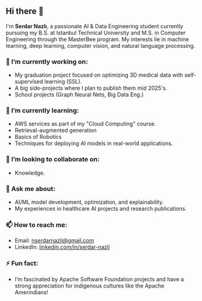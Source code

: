 ## Hi there 👋

I'm **Serdar Nazlı**, a passionate AI & Data Engineering student currently pursuing my B.S. at Istanbul Technical University and M.S. in Computer Engineering through the MasterBee program. My interests lie in machine learning, deep learning, computer vision, and natural language processing.

### 🔭 I’m currently working on:
- My graduation project focused on optimizing 3D medical data with self-supervised learning (SSL).
- A big side-projects where I plan to publish them mid 2025's.
- School projects (Graph Neural Nets, Big Data Eng.)

### 🌱 I’m currently learning:
- AWS services as part of my "Cloud Computing" course.
- Retrieval-augmented generation
- Basics of Robotics
- Techniques for deploying AI models in real-world applications.

### 👯 I’m looking to collaborate on:
- Knowledge.

### 💬 Ask me about:
- AI/ML model development, optimization, and explainability.
- My experiences in healthcare AI projects and research publications.

### 📫 How to reach me:
- Email: [nserdarnazli@gmail.com](mailto:nserdarnazli@gmail.com)
- LinkedIn: [linkedin.com/in/serdar-nazli](https://www.linkedin.com/in/serdar-nazli/)

### ⚡ Fun fact:
- I’m fascinated by Apache Software Foundation projects and have a strong appreciation for indigenous cultures like the Apache Amerindians!
